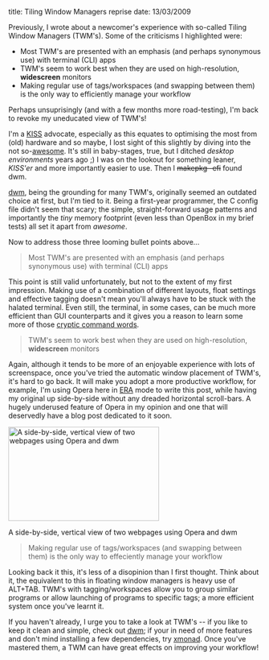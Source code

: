 title: Tiling Window Managers reprise
date: 13/03/2009

Previously, I wrote about a newcomer's experience with so-called Tiling Window
Managers (TWM's). Some of the criticisms I highlighted were:

* Most TWM's are presented with an emphasis (and perhaps  synonymous use) with
  terminal (CLI) apps
* TWM's seem to work best when they are used on high-resolution, **widescreen**
  monitors
* Making regular use of tags/workspaces (and swapping between them) is the only
  way to efficiently manage your workflow

Perhaps unsuprisingly (and with a few months more road-testing), I'm back to
revoke my uneducated view of TWM's!

I'm a [KISS][] advocate, especially as this equates to optimising the most from
(old) hardware and so maybe, I lost sight of this slightly by diving into the
not so-[awesome][]. It's still in baby-stages, true, but I ditched *desktop
environments* years ago ;) I was on the lookout for something leaner, *KISS'er*
and more importantly easier to use. Then I <span style="text-decoration:
line-through;">makepkg -efi</span> found dwm.

[dwm][], being the grounding for many TWM's, originally seemed an outdated
choice at first, but I'm tied to it. Being a first-year programmer, the C config
file didn't seem that scary; the simple, straight-forward usage patterns and
importantly the *tiny* memory footprint (even less than OpenBox in my brief
tests) all set it apart from *awesome*.

Now to address those three looming bullet points above...

> Most TWM's are presented with an emphasis (and perhaps  synonymous use) with
> terminal (CLI) apps

This point is still valid unfortunately, but not to the extent of my first
impression. Making use of a combination of different layouts, float settings and
effective tagging doesn't mean you'll always have to be stuck with the halated
terminal. Even still, the terminal, in some cases, can be much more efficient
than GUI counterparts and it gives you a reason to learn some more of those
[cryptic command words][cli].

> TWM's seem to work best when they are used on high-resolution, **widescreen**
> monitors

Again, although it tends to be more of an enjoyable experience with lots of
screenspace, once you've tried the automatic window placement of TWM's, it's
hard to go back. It will make you adopt a more productive workflow, for example,
I'm using Opera here in [ERA][] mode to write this post, while having my
original up side-by-side without any dreaded horizontal scroll-bars. A hugely
underused feature of Opera in my opinion and one that will deservedly have a
blog post dedicated to it soon.

<a
href="http://www.tlvince.com/blog/wp-content/uploads/2010/07/2009-03-13-123531_1280x800_scrot.png/"
rel="attachment wp-att-117"><img
src="http://www.tlvince.com/blog/wp-content/uploads/2010/07/2009-03-13-123531_1280x800_scrot-300x187.png"
alt="A side-by-side, vertical view of two webpages using Opera and dwm"
title="Opera and dwm" width="300" height="187" class="size-medium wp-image-117"
/></a>

A side-by-side, vertical view of two webpages using Opera and dwm

> Making regular use of tags/workspaces (and swapping between them) is the only
> way to effeciently manage your workflow

Looking back it this, it's less of a disopinion than I first thought. Think
about it, the equivalent to this in floating window managers is heavy use of
ALT+TAB. TWM's with tagging/workspaces allow you to group similar programs or
allow launching of programs to specific tags; a more efficient system once
you've learnt it.

If you haven't already, I urge you to take a look at TWM's -- if you like to keep
it clean and simple, check out [dwm][]; if your in need of more features and
don't mind installing a few dependencies, try [xmonad][]. Once you've mastered
them, a TWM can have great effects on improving your workflow!

  [KISS]: http://en.wikipedia.org/wiki/KISS_principle "Wikipedia entry on the KISS principle"
  [dwm]: http://en.wikipedia.org/wiki/Dwm "Wikipedia entry on dwm"
  [xmonad]: http://en.wikipedia.org/wiki/Xmonad "Wikipedia entry on xmonad"
  [ERA]: http://www.opera.com/press/releases/2004/11/23/ "Information on Opera's ERA mode"
  [cli]: http://abubalay.com/tutorials/linuxcli
  [awesome]: http://awesome.naquadah.org/ "Awesome tiling window manager homepage"
